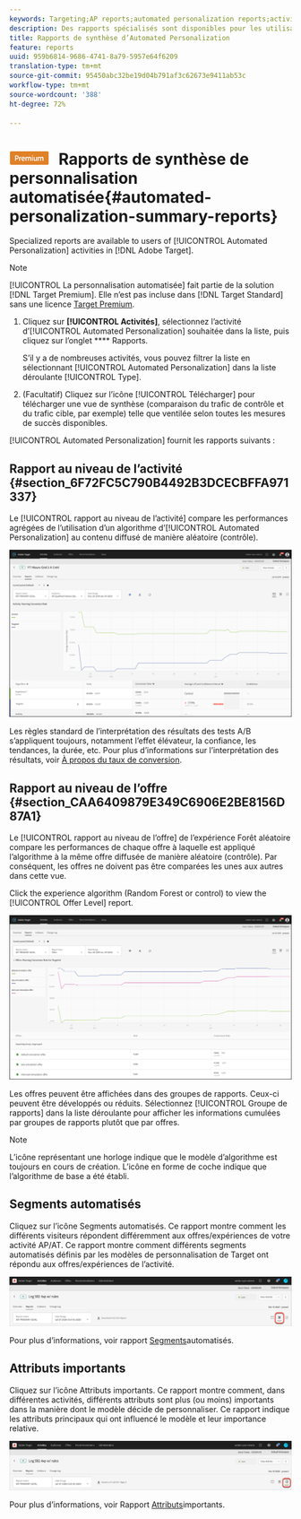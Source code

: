 ```yaml
---
keywords: Targeting;AP reports;automated personalization reports;activity level report;offer level report;offer detail report
description: Des rapports spécialisés sont disponibles pour les utilisateurs d’activités Automated Personalization à Adobe Target.
title: Rapports de synthèse d’Automated Personalization
feature: reports
uuid: 959b6814-9686-4741-8a79-5957e64f6209
translation-type: tm+mt
source-git-commit: 95450abc32be19d04b791af3c62673e9411ab53c
workflow-type: tm+mt
source-wordcount: '388'
ht-degree: 72%

---
```



# ![PREMIUM](/help/assets/premium.png) Rapports de synthèse de personnalisation automatisée{#automated-personalization-summary-reports}

Specialized reports are available to users of [!UICONTROL Automated Personalization] activities in [!DNL Adobe Target].

>[!NOTE]
>
>[!UICONTROL La personnalisation automatisée] fait partie de la solution [!DNL Target Premium]. Elle n’est pas incluse dans [!DNL Target Standard] sans une licence [Target Premium](/help/c-intro/intro.md#premium).

1. Cliquez sur **[!UICONTROL Activités]**, sélectionnez l’activité d’[!UICONTROL Automated Personalization] souhaitée dans la liste, puis cliquez sur l’onglet **** Rapports.

   S’il y a de nombreuses activités, vous pouvez filtrer la liste en sélectionnant [!UICONTROL Automated Personalization] dans la liste déroulante [!UICONTROL Type].

1. (Facultatif) Cliquez sur l’icône [!UICONTROL Télécharger] pour télécharger une vue de synthèse (comparaison du trafic de contrôle et du trafic cible, par exemple) telle que ventilée selon toutes les mesures de succès disponibles.

[!UICONTROL Automated Personalization] fournit les rapports suivants :

## Rapport au niveau de l’activité {#section_6F72FC5C790B4492B3DCECBFFA971337}

Le [!UICONTROL rapport au niveau de l’activité] compare les performances agrégées de l’utilisation d’un algorithme d’[!UICONTROL Automated Personalization] au contenu diffusé de manière aléatoire (contrôle).

![Rapport au niveau de l’activité](/help/c-reports/assets/box_plot_ap.png)

Les règles standard de l’interprétation des résultats des tests A/B s’appliquent toujours, notamment l’effet élévateur, la confiance, les tendances, la durée, etc. Pour plus d’informations sur l’interprétation des résultats, voir [À propos du taux de conversion](/help/c-reports/conversion-rate.md#concept_2D9FEDE8F94A485DAC86D611BFBDC844).

## Rapport au niveau de l’offre {#section_CAA6409879E349C6906E2BE8156D87A1}

Le [!UICONTROL rapport au niveau de l’offre] de l’expérience Forêt aléatoire compare les performances de chaque offre à laquelle est appliqué l’algorithme à la même offre diffusée de manière aléatoire (contrôle). Par conséquent, les offres ne doivent pas être comparées les unes aux autres dans cette vue.

Click the experience algorithm (Random Forest or control) to view the [!UICONTROL Offer Level] report.

![](assets/ap_OfferLevelRpt.png)

Les offres peuvent être affichées dans des groupes de rapports. Ceux-ci peuvent être développés ou réduits. Sélectionnez [!UICONTROL Groupe de rapports] dans la liste déroulante pour afficher les informations cumulées par groupes de rapports plutôt que par offres.

>[!NOTE]
>
>L’icône représentant une horloge indique que le modèle d’algorithme est toujours en cours de création. L’icône en forme de coche indique que l’algorithme de base a été établi.

## Segments automatisés

Cliquez sur l’icône Segments  automatisés. Ce rapport montre comment les différents visiteurs répondent différemment aux offres/expériences de votre activité AP/AT. Ce rapport montre comment différents segments automatisés définis par les modèles de personnalisation de Target ont répondu aux offres/expériences de l’activité.

![Icône Segments automatisés](/help/c-reports/assets/icon-automated-sements-ap.png)

Pour plus d’informations, voir rapport [Segments](/help/c-reports/c-personalization-insights-reports/automated-segments-report.md)automatisés.

## Attributs importants

Cliquez sur l’icône Attributs  importants. Ce rapport montre comment, dans différentes activités, différents attributs sont plus (ou moins) importants dans la manière dont le modèle décide de personnaliser. Ce rapport indique les attributs principaux qui ont influencé le modèle et leur importance relative.

![Icône des attributs importants](/help/c-reports/assets/icon-important-attributes-ap.png)

Pour plus d’informations, voir Rapport [Attributs](/help/c-reports/c-personalization-insights-reports/important-attributes-report.md)importants.